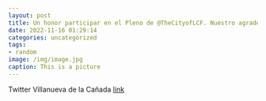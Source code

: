 ```yaml
---
layout: post
title: Un honor participar en el Pleno de @TheCityofLCF. Nuestro agradecimiento a su alcalde, Keith Eich, concejales y Asoc. de Hermana...
date: 2022-11-16 01:29:14
categories: uncategorized
tags:
- random
image: /img/image.jpg
caption: This is a picture
---
```

Twitter Villanueva de la Cañada [link](https://twitter.com/AytoVDLCanada/status/1592584171788341248)
